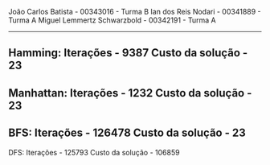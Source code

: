 João Carlos Batista - 00343016 - Turma B
Ian dos Reis Nodari - 00341889 - Turma A
Miguel Lemmertz Schwarzbold  - 00342191 - Turma A

---------------------------------------------------------------------
Hamming:
Iterações - 9387
Custo da solução - 23
---------------------------------------------------------------------
Manhattan:
Iterações - 1232
Custo da solução - 23
---------------------------------------------------------------------
BFS:
Iterações - 126478
Custo da solução - 23
---------------------------------------------------------------------
DFS:
Iterações - 125793
Custo da solução - 106859
